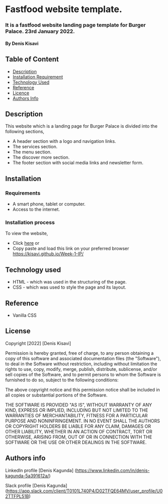 # Fastfood website template.

### It is a fastfood website landing page template for Burger Palace. 23rd January 2022.
#### By Denis Kisavi

## Table of Content

+ [Description](#description)
+ [Installation Requirement](#installation)
+ [Technology Used](#technology-used)
+ [Reference](#reference)
+ [Licence](#licence)
+ [Authors Info](#author-Info)

## Description
This website which is a landing page for Burger Palace is divided into the following sections,
 + A header section with a logo and navigation links.
 + The services section.
 + The menu section.
 + The discover more section.
 + The footer section with social media links and newsletter form.
  
  ## Installation
  
  ### Requirements
  + A smart phone, tablet or computer.
  + Access to the internet.

  ### Installation process
  To view the website,
  + Click <a href="https://kisavi.github.io/Week-1-IP/">here</a> or
  + Copy paste and load this link on your preferred browser https://kisavi.github.io/Week-1-IP/
  
  ## Technology used
  + HTML - which was used in the structuring of the page.
  + CSS - which was used to style the page and its layout.
  
  ## Reference
  + Vanilla CSS
  
  ## License
  
  Copyright [2022] [Denis Kisavi]
  
Permission is hereby granted, free of charge, to any person obtaining a copy of this software and associated documentation files (the "Software"), to deal in the Software without restriction, including without limitation the rights to use, copy, modify, merge, publish, distribute, sublicense, and/or sell copies of the Software, and to permit persons to whom the Software is furnished to do so, subject to the following conditions:

The above copyright notice and this permission notice shall be included in all copies or substantial portions of the Software.

THE SOFTWARE IS PROVIDED "AS IS", WITHOUT WARRANTY OF ANY KIND, EXPRESS OR IMPLIED, INCLUDING BUT NOT LIMITED TO THE WARRANTIES OF MERCHANTABILITY, FITNESS FOR A PARTICULAR PURPOSE AND NONINFRINGEMENT. IN NO EVENT SHALL THE AUTHORS OR COPYRIGHT HOLDERS BE LIABLE FOR ANY CLAIM, DAMAGES OR OTHER LIABILITY, WHETHER IN AN ACTION OF CONTRACT, TORT OR OTHERWISE, ARISING FROM, OUT OF OR IN CONNECTION WITH THE SOFTWARE OR THE USE OR OTHER DEALINGS IN THE SOFTWARE.

 ## Authors info

LinkedIn profile [Denis Kagunda] (https://www.linkedin.com/in/denis-kagunda-5a391612a/)

Slack profile [Denis Kagunda] (https://app.slack.com/client/T0101L740P4/D02TFQE64MV/user_profile/U02TTFPL51B)


